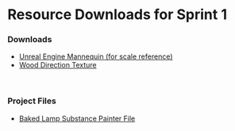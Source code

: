 # Resource Downloads for Sprint 1

<h3>Downloads</h3>
<ul>
<li><a class="instructure_file_link inline_disabled" href="https://www.dropbox.com/s/ffs2b810jmnnhds/MannequinStatic.zip?dl=0" target="_blank">Unreal Engine Mannequin (for scale reference)</a></li>
<li><a class="instructure_file_link inline_disabled" href="https://www.dropbox.com/s/d82qd8etfwynq0v/WoodDirection_w_arrows.png?dl=0" target="_blank">Wood Direction Texture</a></li>
</ul>
<p>&nbsp;</p>
<h3>Project Files</h3>
<ul>
<li><a class="instructure_file_link inline_disabled" href="https://www.dropbox.com/s/5doij9glkgs0qj1/BakedLamp.spp?dl=0" target="_blank">Baked Lamp Substance Painter File</a></li>
</ul>